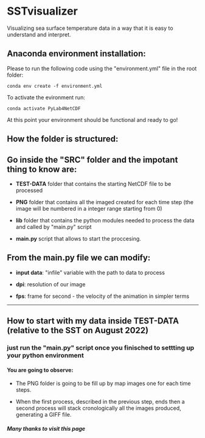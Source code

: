 # SSTvisualizer
Visualizing sea surface temperature data in a way that it is easy to understand and interpret.

## Anaconda environment installation:

Please to run the following code using the "environment.yml" file in the root folder:

```
conda env create -f environment.yml
```

To activate the evironment run:

```
conda activate PyLab4NetCDF
```

At this point your environment should be functional and ready to go!


## How the folder is structured:

## Go inside the "SRC" folder and the impotant thing to know are:

- **TEST-DATA** folder that contains the starting NetCDF file to be processed

- **PNG** folder that contains all the imaged created for each time step (the image will be numbered in a integer range starting from 0)

- **lib** folder that contains the python modules needed to process the data and called by "main.py" script

- **main.py** script that allows to start the proccesing.

## From the main.py file we can modify:

- **input data**: "infile" variable with the path to data to process

- **dpi**: resolution of our image

- **fps**: frame for second -  the velocity of the animation in simpler terms

---

## How to start with my data inside TEST-DATA (relative to the SST on August 2022)

### just run the **"main.py"** script once you finisched to settting up your python environment

#### You are going to observe:

- The PNG folder is going to be fill up by map images one for each time steps.

- When the first process, described in the previous step, ends then a second process will stack cronologically all the images produced, generating a GIFF file.

##### **Many thanks to visit this page**